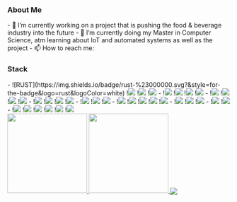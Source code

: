 <h3> About Me </h3>
- 🔭 I’m currently working on a project that is pushing the food & beverage industry into the future
- 🌱 I’m currently doing my Master in Computer Science, atm learning about IoT and automated systems as well as the project
- 📫 How to reach me: <aron.h.strandberg@gmail.com>

<h3>Stack</h3>
- ![RUST](https://img.shields.io/badge/rust-%23000000.svg?&style=for-the-badge&logo=rust&logoColor=white)
  !<a href="https://golang.org/"><img src="https://img.shields.io/badge/go-%2300ADD8.svg?&style=for-the-badge&logo=go&logoColor=white"/></a>
  !<a href="https://www.java.com/"><img src="https://img.shields.io/badge/java-%23ED8B00.svg?&style=for-the-badge&logo=java&logoColor=white"/></a>
  !<a href="https://www.python.org/"><img src="https://img.shields.io/badge/python%20-%2314354C.svg?&style=for-the-badge&logo=python&logoColor=white"/></a>
- !<a href="https://www.typescriptlang.org/"><img src="https://img.shields.io/badge/typescript%20-%23007ACC.svg?&style=for-the-badge&logo=typescript&logoColor=white"/></a>
!<a href="https://www.javascript.com/"><img src="https://img.shields.io/badge/javascript%20-%23323330.svg?&style=for-the-badge&logo=javascript&logoColor=%23F7DF1E"/></a>
!<a href="https://www.php.net/"><img src="https://img.shields.io/badge/php-%23777BB4.svg?&style=for-the-badge&logo=php&logoColor=white"/></a>
!<a href="https://www.lua.org/"><img src="https://img.shields.io/badge/lua-%232C2D72.svg?&style=for-the-badge&logo=lua&logoColor=white"/></a>
- !<img src="https://img.shields.io/badge/html5%20-%23E34F26.svg?&style=for-the-badge&logo=html5&logoColor=white"/>
  !<img src="https://img.shields.io/badge/css3%20-%231572B6.svg?&style=for-the-badge&logo=css3&logoColor=white"/>
  !<img src="https://img.shields.io/badge/latex%20-%23008080.svg?&style=for-the-badge&logo=latex&logoColor=white"/>
  !<img src="https://img.shields.io/badge/shell_script%20-%23121011.svg?&style=for-the-badge&logo=gnu-bash&logoColor=white"/>
- !<a href="https://nodejs.org/en/"><img src="https://img.shields.io/badge/node.js%20-%2343853D.svg?&style=for-the-badge&logo=node.js&logoColor=white"/></a>
  !<a href="https://angular.io/"><img src="https://img.shields.io/badge/angular%20-%23DD0031.svg?&style=for-the-badge&logo=angular&logoColor=white"/></a>
  !<a href="https://reactjs.org/"><img src="https://img.shields.io/badge/react%20-%2320232a.svg?&style=for-the-badge&logo=react&logoColor=%2361DAFB"/></a>
  !<a href="https://getbootstrap.com/"><img src="https://img.shields.io/badge/bootstrap%20-%23563D7C.svg?&style=for-the-badge&logo=bootstrap&logoColor=white"/></a>
- !<img src="https://img.shields.io/badge/git%20-%23F05033.svg?&style=for-the-badge&logo=git&logoColor=white"/>
  !<img src="https://img.shields.io/badge/github%20-%23121011.svg?&style=for-the-badge&logo=github&logoColor=white"/>
  !<img src="https://img.shields.io/badge/gitlab%20-%23181717.svg?&style=for-the-badge&logo=gitlab&logoColor=white"/>
- !<img src="https://img.shields.io/badge/AWS%20-%23FF9900.svg?&style=for-the-badge&logo=amazon-aws&logoColor=white"/> 
  !<img src="https://img.shields.io/badge/Google%20Cloud%20-%234285F4.svg?&style=for-the-badge&logo=google-cloud&logoColor=white"/> 
  !<img src="https://img.shields.io/badge/azure%20-%230072C6.svg?&style=for-the-badge&logo=azure-devops&logoColor=white"/>
  !<img src="https://img.shields.io/badge/DigitalOcean-%230167ff.svg?&style=for-the-badge&logo=digitalOcean&logoColor=white"/>
  !<img src="https://img.shields.io/badge/firebase%20-%23039BE5.svg?&style=for-the-badge&logo=firebase"/>
- !<img src="https://img.shields.io/badge/apache%20-%23D42029.svg?&style=for-the-badge&logo=apache&logoColor=white"/>
  !<img src="https://img.shields.io/badge/nginx%20-%23009639.svg?&style=for-the-badge&logo=nginx&logoColor=white"/>
  !<img src="https://img.shields.io/badge/jenkins%20-%232C5263.svg?&style=for-the-badge&logo=jenkins&logoColor=white"/>
- !<img src="https://img.shields.io/badge/mysql-%2300f.svg?&style=for-the-badge&logo=mysql&logoColor=white"/>
  !<img src ="https://img.shields.io/badge/MongoDB-%234ea94b.svg?&style=for-the-badge&logo=mongodb&logoColor=white"/>
- !<img src="https://img.shields.io/badge/docker%20-%230db7ed.svg?&style=for-the-badge&logo=docker&logoColor=white"/>
  !<img src="https://img.shields.io/badge/kubernetes%20-%23326ce5.svg?&style=for-the-badge&logo=kubernetes&logoColor=white"/>
  !<img src="https://img.shields.io/badge/ansible%20-%231A1918.svg?&style=for-the-badge&logo=ansible&logoColor=white"/>
  !<img src="https://img.shields.io/badge/terraform%20-%235835CC.svg?&style=for-the-badge&logo=terraform&logoColor=white"/>
  !<img src="https://img.shields.io/badge/-Raspberry%20Pi-C51A4A?style=for-the-badge&logo=Raspberry-Pi"/>
  !<img src="https://img.shields.io/badge/-Arduino-00979D?style=for-the-badge&logo=Arduino&logoColor=white"/>

<br/>

<a href="https://github.com/bugmana">
  <img height="180em" src="https://github-readme-stats.vercel.app/api?username=bugmana&show_icons=true&theme=cobalt" />
  <img height="180em" src="https://github-readme-stats.vercel.app/api/top-langs/?username=bugmana&theme=cobalt&layout=compact" />
</a>

<a href="https://github.com/bugmana/d7024e-kademlia">
  <img align="center" src="https://github-readme-stats.vercel.app/api/pin/?username=bugmana&repo=d7024e-kademlia" />
</a>


